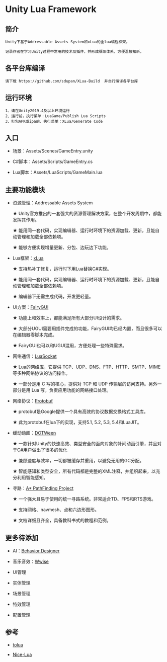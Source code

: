 # Unity Lua Framework

## 简介

    Unity下基于Addressable Assets System和xLua的全lua编程框架。

    记录作者在学习Unity过程中常用的技术及插件，并形成框架体系，方便温故知新。

## 各平台库编译

    请下载 https://github.com/sdupan/XLua-Build  并自行编译各平台库

## 运行环境

    1、请在Unity2019.4及以上环境运行
    2、运行前，执行菜单：LuaGame/Publish Lua Scripts
    3、打包APK或ipa前，执行菜单：XLua/Generate Code

## 入口

* 场景：Assets/Scenes/GameEntry.unity

* C#脚本：Assets/Scripts/GameEntry.cs

* Lua脚本：Assets/LuaScripts/GameMain.lua

## 主要功能模块

* 资源管理：Addressable Assets System

    ★ Unity官方推出的一套强大的资源管理解决方案，在整个开发周期中，都能发挥其作用。

    ★ 能用同一套代码，实现编辑器、运行时环境下的资源加载、更新，且能自动管理和加载全部依赖项。

    ★ 能够方便实现增量更新、分包、边玩边下功能。

* Lua框架：[xLua](https://github.com/Tencent/xLua)

    ★ 支持热补丁修复，运行时下用Lua替换C#实现。

    ★ 能用同一套代码，实现编辑器、运行时环境下的资源加载、更新，且能自动管理和加载全部依赖项。

    ★ 编辑器下无需生成代码，开发更轻量。

* UI方案：[FairyGUI](https://www.fairygui.com/)

    ★ 功能上和效率上，都能满足所有大部分UI设计的需求。

    ★ 大部分UGUI需要用插件完成的功能，FairyGUI均已经内置，而且很多可以在编辑器零脚本完成。

    ★ FairyGUI也可以和UGUI混用，方便处理一些特殊需求。

* 网络通信：[LuaSocket](https://github.com/diegonehab/luasocket)

    ★ Lua的网络库，它提供 TCP、UDP、DNS、FTP、HTTP、SMTP、MIME 等多种网络协议的访问操作。

    ★ 一部分是用 C 写的核心，提供对 TCP 和 UDP 传输层的访问支持。另外一部分是用 Lua 写，负责应用功能的网络接口处理。

* 网络协议：[Protobuf](https://github.com/starwing/lua-protobuf)

    ★ protobuf是Google提供一个具有高效的协议数据交换格式工具库。

    ★ 此为protobuf在lua下的实现，支持5.1, 5.2, 5.3, 5.4和LuaJIT。

* 缓动动画：[DOTWeen](http://dotween.demigiant.com/)
    
    ★ 一款针对Unity的快速高效、类型安全的面向对象的补间动画引擎，并且对于C#用户做出了很多的优化

    ★ 兼顾速度与效率，一切都被缓存并重用，以避免无用的GC分配。

    ★ 智能感知和类型安全，所有代码都是完整的XML注释，并组织起来，以充分利用智能感知。

* 寻路：[A* PathFinding Project](https://www.arongranberg.com/astar/)

    ★ 一个强大且易于使用的统一寻路系统。非常适合TD、FPS和RTS游戏。

    ★ 支持网格、navmesh、点和六边形图形。

    ★ 文档详细且齐全，具备教科书式的教程和范例。

## 更多待添加

* AI：[Behavior Designer](https://opsive.com/assets/behavior-designer)

* 音乐音效：[Wwise](https://www.audiokinetic.com/zh/products/wwise/)

* UI管理

* 实体管理

* 场景管理

* 特效管理

* 配置管理


## 参考

* [tolua](https://github.com/topameng/tolua)

* [Nice-Lua](https://github.com/justin-sky/nice-lua)